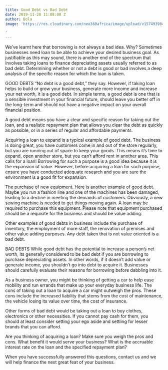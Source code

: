 ```yaml
---
title: Good Debt vs Bad Debt
date: 2019-11-28 11:08:00 Z
author: Bola
image: 'https://res.cloudinary.com/neo360africa/image/upload/v1574939046/good_debt_vs_bad_debt_2_mquptc.jpg

'
---
```



We’ve learnt here that borrowing is not always a bad idea. Why? Sometimes businesses need loan to be able to achieve your desired business goal. As justifiable as this may sound, there is another end of the spectrum that involves taking loans to finance depreciating assets usually referred to as bad debt. Determining whether or not a debt is good or bad involves a deep analysis of the specific reason for which the loan is taken. 

GOOD DEBTS
“No debt is a good debt,” they say. However, if taking loan helps to build or grow your business, generate more income and increase your net worth, it is a good debt. In simple terms, a good debt is one that is a sensible investment in your financial future, should leave you better off in the long-term and should not have a negative impact on your overall financial position.

A good debt means you have a clear and specific reason for taking out the loan, and a realistic repayment plan that allows you clear the debt as quickly as possible, or in a series of regular and affordable payments. 

Acquiring a loan to expand is a typical example of good debt. The business is doing great, you have customers come in and out of the store regularly, but you are running out of space to keep your goods. This means it’s time to expand, open another store, but you can’t afford rent in another area. This calls for a loan! Borrowing for such a purpose is a good idea because it is the expansion of value. However, before acquiring a loan for such purpose, ensure you have conducted adequate research and you are sure the environment is a good fit for expansion.

The purchase of new equipment. Here is another example of good debt. Maybe you run a fashion line and one of the machines has been damaged, leading to a decline in meeting the demands of customers. Obviously, a new sewing machine is needed to get things moving again. A loan may be required to purchase this equipment. Please note that equipment purchased should be a requisite for the business and should be value adding.

Other examples of good debts in business include the purchase of inventory, the employment of more staff, the renovation of premises and other value adding purposes. Any debt taken that is not value oriented is a bad debt.

BAD DEBTS
While good debt has the potential to increase a person’s net worth, its generally considered to be bad debt if you are borrowing to purchase depreciating assets. In other words, if it doesn’t add value or generate income, you shouldn’t go into debt to acquire it. Businesses should carefully evaluate their reasons for borrowing before dabbling into it.

As a business owner, you might be thinking of getting a car to help ease mobility and run errands that make up your everyday business life. The cons of taking out a loan to acquire a car might outweigh the pros. These cons include the increased liability that stems from the cost of maintenance, the vehicle losing its value over time, the cost of insurance. 

Other forms of bad debt would be taking out a loan to buy clothes, electronics or other necessities. If you cannot pay cash for them, you should at least consider setting your ego aside and settling for lesser brands that you can afford. 

Are you thinking of acquiring a loan? Make sure you weigh the pros and cons. What benefit it would serve your business? What is the accruable interest rate on the loan and the specified repayment plan? 

When you have successfully answered this questions, contact us and we will help finance the next great feat of your business. 